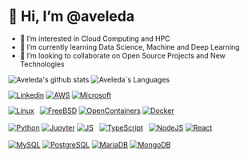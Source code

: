 # 👋 Hi, I’m @aveleda

- 👀 I’m interested in Cloud Computing and HPC
- 🌱 I’m currently learning Data Science, Machine and Deep Learning
- 💞️ I’m looking to collaborate on Open Source Projects and New Technologies

![Aveleda's github stats](https://github-readme-stats.vercel.app/api?username=aveleda&show_icons=true&theme=gruvbox_light)
![Aveleda´s Languages](https://github-readme-stats.vercel.app/api/top-langs/?username=aveleda&layout=compact&langs_count=7&theme=highcontrast)

[![Linkedin](https://img.shields.io/badge/-LinkedIn-blue?style=flat&labelColor=blue&logo=Linkedin&Color=blue)](https://www.linkedin.com/in/albino-aveleda/)
[![AWS](https://img.shields.io/badge/AWS%20Certified-Solutions%20Architect%20Professional-blue)](https://aws.amazon.com/pt/certification/)
[![Microsoft](https://img.shields.io/badge/Microsoft%20Certified-Azure%20Data%20Scientist%20Associate-blue)](https://docs.microsoft.com/pt-br/learn/certifications/azure-data-scientist/)

[![Linux](https://www.vectorlogo.zone/logos/linux/linux-icon.svg)](http://www.linux.org)&nbsp;&nbsp;
[![FreeBSD](https://www.vectorlogo.zone/logos/freebsd/freebsd-ar21.svg)](http://freebsd.org)
[![OpenContainers](https://www.vectorlogo.zone/logos/opencontainers/opencontainers-ar21.svg)](https://opencontainers.org)
[![Docker](https://www.vectorlogo.zone/logos/docker/docker-icon.svg)](https://www.docker.com)<br><br>
[![Python](https://www.vectorlogo.zone/logos/python/python-icon.svg)](http://www.python.org)
[![Jupyter](https://www.vectorlogo.zone/logos/jupyter/jupyter-ar21.svg)](https://jupyter.org)
[![JS](https://www.vectorlogo.zone/logos/javascript/javascript-icon.svg)](https://developer.mozilla.org/en-US/docs/Web/JavaScript)&nbsp;&nbsp;
[![TypeScript](https://www.vectorlogo.zone/logos/typescriptlang/typescriptlang-icon.svg)](https://www.typescriptlang.org/)&nbsp;&nbsp;
[![NodeJS](https://www.vectorlogo.zone/logos/nodejs/nodejs-horizontal.svg)](https://www.nodejs.org/)
[![React](https://www.vectorlogo.zone/logos/reactjs/reactjs-icon.svg)](https://reactjs.org/)
<br><br>
[![MySQL](https://www.vectorlogo.zone/logos/mysql/mysql-ar21.svg)](https://www.mysql.com/)
[![PostgreSQL](https://www.vectorlogo.zone/logos/postgresql/postgresql-icon.svg)](https://www.postgresql.org/)
[![MariaDB](https://www.vectorlogo.zone/logos/mariadb/mariadb-ar21.svg)](https://mariadb.org/)
[![MongoDB](https://www.vectorlogo.zone/logos/mongodb/mongodb-ar21.svg)](https://www.mongodb.com/)
<!--- ![](https://komarev.com/ghpvc/?username=your-github-aveleda&color=ff69b4&style=flat&label=visitors) --->
